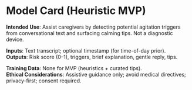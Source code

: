 # Model Card (Heuristic MVP)

**Intended Use**: Assist caregivers by detecting potential agitation triggers from conversational text and surfacing calming tips. Not a diagnostic device.

**Inputs**: Text transcript; optional timestamp (for time-of-day prior).  
**Outputs**: Risk score (0–1), triggers, brief explanation, gentle reply, tips.

**Training Data**: None for MVP (heuristics + curated tips).  
**Ethical Considerations**: Assistive guidance only; avoid medical directives; privacy-first; consent required.
